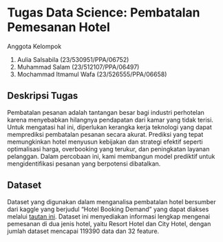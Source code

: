 # Tugas Data Science: Pembatalan Pemesanan Hotel
Anggota Kelompok
1. Aulia Salsabila			 	    (23/530951/PPA/06752) 
2. Muhammad Salam			        (23/512107/PPA/06497)
3. Mochammad Itmamul Wafa 		(23/526555/PPA/06658)


## Deskripsi Tugas
Pembatalan pesanan adalah tantangan besar bagi industri perhotelan karena menyebabkan hilangnya pendapatan dari kamar yang tidak terisi. Untuk mengatasi hal ini, diperlukan kerangka kerja teknologi yang dapat memprediksi pembatalan pesanan secara akurat. Prediksi yang tepat memungkinkan hotel menyusun kebijakan dan strategi efektif seperti optimalisasi harga, overbooking yang terukur, dan peningkatan layanan pelanggan. Dalam percobaan ini, kami membangun model prediktif untuk mengidentifikasi pesanan yang berpotensi dibatalkan.


## Dataset
Dataset yang digunakan dalam menganalisa pembatalan hotel bersumber dari kaggle yang berjudul “Hotel Booking Demand” yang dapat diakses melalui [tautan ini](https://www.kaggle.com/datasets/jessemostipak/hotel-booking-demand). Dataset ini menyediakan informasi lengkap mengenai pemesanan di dua jenis hotel, yaitu Resort Hotel dan City Hotel, dengan jumlah dataset mencapai 119390 data dan 32 feature.

